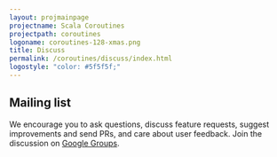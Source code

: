 ```yaml
---
layout: projmainpage
projectname: Scala Coroutines
projectpath: coroutines
logoname: coroutines-128-xmas.png
title: Discuss
permalink: /coroutines/discuss/index.html
logostyle: "color: #5f5f5f;"
---
```



## Mailing list

We encourage you to ask questions,
discuss feature requests, suggest improvements and send PRs,
and care about user feedback.
Join the discussion on
[Google Groups](https://groups.google.com/forum/#!forum/macrogl).
